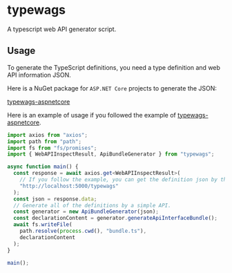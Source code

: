 # typewags

A typescript web API generator script.

## Usage

To generate the TypeScript definitions, you need a type definition and web API information JSON.

Here is a NuGet package for `ASP.NET Core` projects to generate the JSON:

[typewags-aspnetcore](https://www.nuget.org/packages/typewags-aspnetcore)

Here is an example of usage if you followed the example of [typewags-aspnetcore](https://www.nuget.org/packages/typewags-aspnetcore).

```ts
import axios from "axios";
import path from "path";
import fs from "fs/promises";
import { WebAPIInspectResult, ApiBundleGenerator } from "typewags";

async function main() {
  const response = await axios.get<WebAPIInspectResult>(
    // If you follow the example, you can get the definition json by the following request.
    "http://localhost:5000/typewags"
  );
  const json = response.data;
  // Generate all of the definitions by a simple API.
  const generator = new ApiBundleGenerator(json);
  const declarationContent = generator.generateApiInterfaceBundle();
  await fs.writeFile(
    path.resolve(process.cwd(), "bundle.ts"),
    declarationContent
  );
}

main();
```
